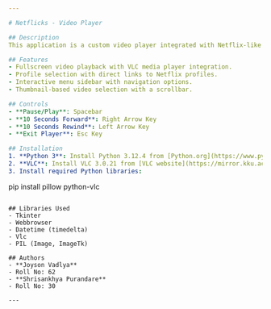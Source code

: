 ```yaml
---

# Netflicks - Video Player

## Description
This application is a custom video player integrated with Netflix-like profiles and menu navigation, built using Python and Tkinter.

## Features
- Fullscreen video playback with VLC media player integration.
- Profile selection with direct links to Netflix profiles.
- Interactive menu sidebar with navigation options.
- Thumbnail-based video selection with a scrollbar.

## Controls
- **Pause/Play**: Spacebar
- **10 Seconds Forward**: Right Arrow Key
- **10 Seconds Rewind**: Left Arrow Key
- **Exit Player**: Esc Key

## Installation
1. **Python 3**: Install Python 3.12.4 from [Python.org](https://www.python.org/ftp/python/3.12.4/python-3.12.4-amd64.exe)
2. **VLC**: Install VLC 3.0.21 from [VLC website](https://mirror.kku.ac.th/videolan/vlc/3.0.21/win64/vlc-3.0.21-win64.exe)
3. Install required Python libraries:
   ```
   pip install pillow python-vlc
   ```

## Libraries Used
- Tkinter
- Webbrowser
- Datetime (timedelta)
- Vlc
- PIL (Image, ImageTk)

## Authors
- **Joyson Vadlya**
  - Roll No: 62
- **Shrisankhya Purandare**
  - Roll No: 30

---
```

